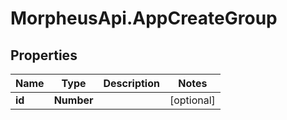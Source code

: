 # MorpheusApi.AppCreateGroup

## Properties

Name | Type | Description | Notes
------------ | ------------- | ------------- | -------------
**id** | **Number** |  | [optional] 


